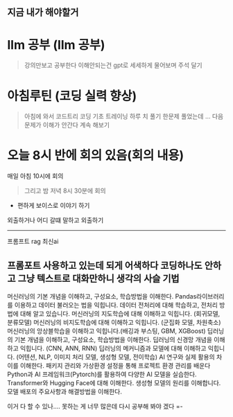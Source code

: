 ## 지금 내가 해야할거

# llm 공부 (llm 공부)
> 강의만보고 공부한다 
이해안되는건 gpt로 세세하게 물어보며 주석 달기
> 


# 아침루틴 (코딩 실력 향상)
>아침에 와서 코드트리 코딩 기초 트레이닝 하루 치 풀기
> 한문제 풀었는데 ... 다음문제가 이해가 안간다 계속 해보기

# 오늘 8시 반에 회의 있음(회의 내용)
>
매일 아침 10시에 회의
> 그리고 밤 저녁 8시 30분에 회의

- 편하게 보이스로 이야기 하기

외출하거나 어디 갈떄 말하고 외출하기

------------------
프롬프트
rag
최신ai


프롬포트 사용하고 있는데 되게 어색하다 코딩하나도 안하고 그냥 텍스트로 대화만하니
생각의 사슬 기법
----------
머신러닝의 기본 개념을 이해하고, 구성요소, 학습방법을 이해한다.
Pandas라이브러리를 이용하고 데이터 불러오는 법을 익힙니다.
데이터 전처리에 대해 학습하고, 전처리 방법에 대해 알고 있습니다.
머신러닝의 지도학습에 대해 이해하고 익힙니다. (회귀모델, 분류모델)
머신러닝의 비지도학습에 대해 이해하고 익힙니다. (군집화 모델, 차원축소)
머신러닝의 앙상블학습을 이해하고 익힙니다.(배깅과 부스팅, GBM, XGBoost)
딥러닝의 기본 개념을 이해하고, 구성요소, 학습방법을 이해한다.
딥러닝의 신경망 개념을 이해하고 익힙니다. (CNN, ANN, RNN)
딥러닝의 메커니즘과 모델에 대해 이해하고 익힙니다. (어텐션, NLP, 이미지 처리 모델, 생성형 모델, 전이학습)
AI 연구와 실제 활용의 차이를 이해한다.
패키지 관리와 가상환경 설정을 통해 프로젝트 환경 관리를 배운다
Python과 AI 프레임워크(Pytorch)를 활용하여 다양한 AI 모델을 실습한다.
Transformer와 Hugging Face에 대해 이해한다.
생성형 모델의 원리를 이해합니다.
모델 배포의 주요사항과 해결방법을 이해한다.


이거 다 할 수 있나....
못하는 게 너무 많은데
다시 공부해 봐야 겠다
=-